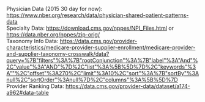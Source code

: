 Physician Data (2015 30 day for now): https://www.nber.org/research/data/physician-shared-patient-patterns-data <br/>
Specialty Data: https://download.cms.gov/nppes/NPI_Files.html or https://data.nber.org/nppes/zip-orig/ <br/>
Taxonomy Info Data: https://data.cms.gov/provider-characteristics/medicare-provider-supplier-enrollment/medicare-provider-and-supplier-taxonomy-crosswalk/data?query=%7B"filters"%3A%7B"rootConjunction"%3A%7B"label"%3A"And"%2C"value"%3A"AND"%7D%2C"list"%3A%5B%5D%7D%2C"keywords"%3A""%2C"offset"%3A270%2C"limit"%3A10%2C"sort"%3A%7B"sortBy"%3Anull%2C"sortOrder"%3Anull%7D%2C"columns"%3A%5B%5D%7D <br/>
Provider Ranking Data: https://data.cms.gov/provider-data/dataset/a174-a962#data-table <br/>
